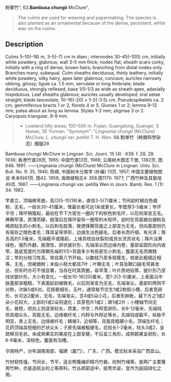 粉箪竹",
63.**Bambusa chungii** McClure",

> The culms are used for weaving and papermaking. The species is also planted as an ornamental because of the dense, persistent, white wax on the culms.

## Description
Culms 5–10(–18) m, 3–5(–7) cm in diam.; internodes 30–45(–100) cm, initially white powdery, glabrous; wall 3–5 mm thick; nodes flat; sheath scars corky, initially with a ring of dense, brown hairs; branching from distal nodes only. Branches many, subequal. Culm sheaths deciduous, thinly leathery, initially white powdery, silky hairy, apex later glabrous, concave; auricles narrowly oblong, glossy; ligule ca. 1.5 mm, serrulate or long fimbriate; blade deciduous, strongly reflexed, base 1/5–1/3 as wide as sheath apex, adaxially hispidulous. Leaf sheaths glabrous; auricles usually developed; oral setae straight; blade lanceolate, 10–16(–20) × 1–2(–3.5) cm. Pseudospikelets ca. 2 cm; gemmiferous bracts 1 or 2; florets 4 or 5. Glumes 1 or 2; lemma 9–12 mm; palea about as long as lemma. Styles 1–2 mm; stigmas 3 or 2. Caryopsis triangular, 8–9 mm.

> * Lowland hilly areas; 100–500 m. Fujian, Guangdong, Guangxi, S Hunan, SE Yunnan.
  "Synonym": "*Lingnania chungii* (McClure) McClure; *L. chungii* var. *petilla* T. H. Wen.
**56.粉单竹（岭南科学杂志）图版29**

Bambusa chungii McClure in Lingnan. Sci. Journ. 15 (4) : 639. f. 28, 29. 1936; 香港竹谱28页, 1985; 中国竹谱13页, 1988; 云南树木图志下册, 1382页, 图646. 1991. ——Lingnania chungii (McClure) McClure in Lingnan. Univ. Sci. Bull. No. 9: 35, 1940; 陈嵘, 中国树木分类学 (补编) 13页. 1957; 中国主要植物图说·禾本科61页. 图42. 1959; 海南植物志4: 358.图1170. 1977; 广西竹种及其栽培49页. 1987. ——Lingnania chungii var. petilla Wen in Journ. Bamb. Res. 1 (1): 34. 1982.

竿直立，顶端微弯曲，高(3)5-10(18)米，直径3-5(7)厘米；节间幼时被白色蜡粉，无毛，一般长30-45厘米，惟最长者可达1米或更长，竿壁厚3-5毫米；竿环平坦；箨环稍隆起，最初在节下方密生一圈向下的棕色刺毛环，以后则渐变无毛。捧鞘早落，质薄而硬，脱落后在箨环留存一圈窄的木栓环，幼时在背面被白蜡粉及稀疏贴生的小刺毛，以后刺毛脱落，致使箨鞘背面之上部变为无毛，但向基部则仍有宿存之暗色柔毛；箨耳呈窄带形，边缘生淡色繸毛，后者长而纤细，有光泽；箨舌高约1.5毫米，先端截平或隆起，上缘具梳齿状裂刻或具长流苏状毛；箨片淡黄绿色，强烈外翻，脱落性，卵状披针形，先端渐尖而边缘内卷，基部呈圆形向内收窄，基底宽度约为箨鞘先端的1/5>背面多少有些密生小刺毛，腹面无毛而微糙涩；竿的分枝习性高，常自第八节开始，以数枝乃至多枝簇生，枝彼此粗细近相等，无毛，但被蜡粉；末级小枝大都具7叶；叶鞘无毛；叶耳及鞘口繸毛常甚发达，但有时亦可不很显著，当存在时其质脆，易早落；叶片质地较厚，披针形乃至线状披针形，大小有变化，一般长10-16(20)厘米，宽1-2(3-5)厘米，上表面沿中脉基部渐粗糙，下表面起初被微毛，以后则渐变为无毛，先端渐尖，基部的两侧不对称，次脉5或6对。花枝极细长，无叶，通常每节仅生1或2枚假小穗，后者宽卵形，长可达2厘米，无毛，先端渐尖，含4或5朵小花，后者形肿胀，最下方之1或2朵小花较大，上部的1或2朵则退化；具芽苞片1或2；颖1或2片；小穗轴节间无毛，甚短，但向上则逐渐较长，质柔，中空；外稃宽卵形，长9-12毫米，先端钝但具细尖头，背面无毛，边缘被纤毛；内稃与外稃近等长，先端钝或截平，纵脉不明显，脊上无毛，边缘被纤毛；鳞被3，近相等，背面具粗硬小毛，顶端生纤毛；花药顶端具短细的芒状尖头；子房先端被粗硬毛，花柱长1-2毫米，柱头3或2，呈疏稀羽毛状。未成熟果实的果皮在上部变硬，干后呈三角形，成熟颖果呈卵形，长8-9毫米，深棕色，腹面有沟槽。

华南特产，分布湖南南部、福建（厦门）、广东、广西。模式标本采自广西宜山。

竹材韧性强，节间长，节平，适合劈篾编织精巧竹器，绞制竹绳等，是两广主要篾用竹种，亦是造纸业的上等原料。竹丛疏密适中，挺秀优姿，宜作为庭园绿化之用。
